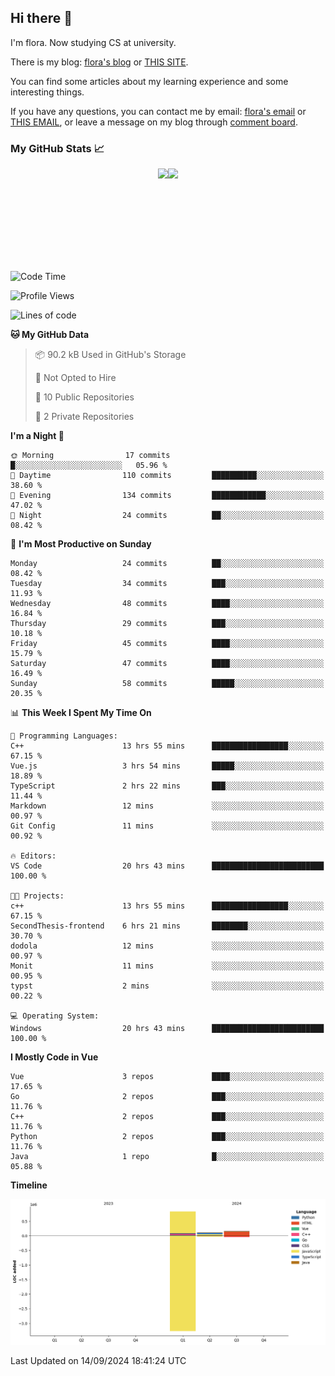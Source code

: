 ## Hi there 👋

I'm flora. Now studying CS at university. 

There is my blog: [flora's blog](https://florae006.github.io/) or [THIS SITE](https://dodolalorc.cn/). 

You can find some articles about my learning experience and some interesting things.

If you have any questions, you can contact me by email: [flora's email](mailto:chenflora124@gmail.com) or [THIS EMAIL](mailto:flora_chen2021@163.com), or leave a message on my blog through [comment board](https://florae006.github.io/comments/).

### My GitHub Stats 📈
<div style="display:flex;flex-direction:row;justify-content:center;">
  <img height="150" class="img" src="https://github-readme-stats.vercel.app/api?username=Florae006&count_private=true&show_icons=true&theme=graywhite&show_owner=true" />
  <img height="150" class="img" src="https://github-readme-stats.vercel.app/api/top-langs/?username=Florae006&layout=compact&theme=graywhite" />
</div>

<!--START_SECTION:waka-->
![Code Time](http://img.shields.io/badge/Code%20Time-263%20hrs%2026%20mins-blue)

![Profile Views](http://img.shields.io/badge/Profile%20Views-0-blue)

![Lines of code](https://img.shields.io/badge/From%20Hello%20World%20I%27ve%20Written-1.1%20million%20lines%20of%20code-blue)

**🐱 My GitHub Data** 

> 📦 90.2 kB Used in GitHub's Storage 
 > 
> 🚫 Not Opted to Hire
 > 
> 📜 10 Public Repositories 
 > 
> 🔑 2 Private Repositories 
 > 
**I'm a Night 🦉** 

```text
🌞 Morning                17 commits          █░░░░░░░░░░░░░░░░░░░░░░░░   05.96 % 
🌆 Daytime                110 commits         ██████████░░░░░░░░░░░░░░░   38.60 % 
🌃 Evening                134 commits         ████████████░░░░░░░░░░░░░   47.02 % 
🌙 Night                  24 commits          ██░░░░░░░░░░░░░░░░░░░░░░░   08.42 % 
```
📅 **I'm Most Productive on Sunday** 

```text
Monday                   24 commits          ██░░░░░░░░░░░░░░░░░░░░░░░   08.42 % 
Tuesday                  34 commits          ███░░░░░░░░░░░░░░░░░░░░░░   11.93 % 
Wednesday                48 commits          ████░░░░░░░░░░░░░░░░░░░░░   16.84 % 
Thursday                 29 commits          ███░░░░░░░░░░░░░░░░░░░░░░   10.18 % 
Friday                   45 commits          ████░░░░░░░░░░░░░░░░░░░░░   15.79 % 
Saturday                 47 commits          ████░░░░░░░░░░░░░░░░░░░░░   16.49 % 
Sunday                   58 commits          █████░░░░░░░░░░░░░░░░░░░░   20.35 % 
```


📊 **This Week I Spent My Time On** 

```text
💬 Programming Languages: 
C++                      13 hrs 55 mins      █████████████████░░░░░░░░   67.15 % 
Vue.js                   3 hrs 54 mins       █████░░░░░░░░░░░░░░░░░░░░   18.89 % 
TypeScript               2 hrs 22 mins       ███░░░░░░░░░░░░░░░░░░░░░░   11.44 % 
Markdown                 12 mins             ░░░░░░░░░░░░░░░░░░░░░░░░░   00.97 % 
Git Config               11 mins             ░░░░░░░░░░░░░░░░░░░░░░░░░   00.92 % 

🔥 Editors: 
VS Code                  20 hrs 43 mins      █████████████████████████   100.00 % 

🐱‍💻 Projects: 
c++                      13 hrs 55 mins      █████████████████░░░░░░░░   67.15 % 
SecondThesis-frontend    6 hrs 21 mins       ████████░░░░░░░░░░░░░░░░░   30.70 % 
dodola                   12 mins             ░░░░░░░░░░░░░░░░░░░░░░░░░   00.97 % 
Monit                    11 mins             ░░░░░░░░░░░░░░░░░░░░░░░░░   00.95 % 
typst                    2 mins              ░░░░░░░░░░░░░░░░░░░░░░░░░   00.22 % 

💻 Operating System: 
Windows                  20 hrs 43 mins      █████████████████████████   100.00 % 
```

**I Mostly Code in Vue** 

```text
Vue                      3 repos             ████░░░░░░░░░░░░░░░░░░░░░   17.65 % 
Go                       2 repos             ███░░░░░░░░░░░░░░░░░░░░░░   11.76 % 
C++                      2 repos             ███░░░░░░░░░░░░░░░░░░░░░░   11.76 % 
Python                   2 repos             ███░░░░░░░░░░░░░░░░░░░░░░   11.76 % 
Java                     1 repo              █░░░░░░░░░░░░░░░░░░░░░░░░   05.88 % 
```



**Timeline**

![Lines of Code chart](https://raw.githubusercontent.com/Florae006/Florae006/main/assets/bar_graph.png)


 Last Updated on 14/09/2024 18:41:24 UTC
<!--END_SECTION:waka-->

<!--
**Florae006/Florae006** is a ✨ _special_ ✨ repository because its `README.md` (this file) appears on your GitHub profile.

Here are some ideas to get you started:

- 🔭 I’m currently working on ...
- 🌱 I’m currently learning ...
- 👯 I’m looking to collaborate on ...
- 🤔 I’m looking for help with ...
- 💬 Ask me about ...
- 📫 How to reach me: ...
- 😄 Pronouns: ...
- ⚡ Fun fact: ...
  -->
